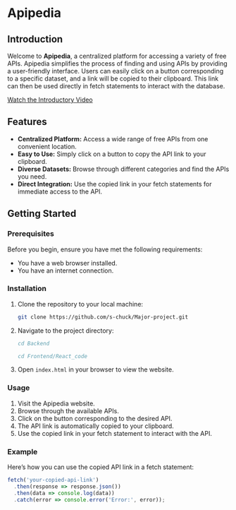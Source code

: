 # Apipedia



## Introduction

Welcome to **Apipedia**, a centralized platform for accessing a variety of free APIs. Apipedia simplifies the process of finding and using APIs by providing a user-friendly interface. Users can easily click on a button corresponding to a specific dataset, and a link will be copied to their clipboard. This link can then be used directly in fetch statements to interact with the database.

[Watch the Introductory Video](./video/Introductory_video.mp4)

## Features

- **Centralized Platform:** Access a wide range of free APIs from one convenient location.
- **Easy to Use:** Simply click on a button to copy the API link to your clipboard.
- **Diverse Datasets:** Browse through different categories and find the APIs you need.
- **Direct Integration:** Use the copied link in your fetch statements for immediate access to the API.

## Getting Started

### Prerequisites

Before you begin, ensure you have met the following requirements:

- You have a web browser installed.
- You have an internet connection.

### Installation

1. Clone the repository to your local machine:
    ```sh
    git clone https://github.com/s-chuck/Major-project.git
    ```
2. Navigate to the project directory:
    ```for visiting the backend
    cd Backend 
    ```
    ``` for visiting the frontend
    cd Frontend/React_code
    ```
3. Open `index.html` in your browser to view the website.

### Usage

1. Visit the Apipedia website.
2. Browse through the available APIs.
3. Click on the button corresponding to the desired API.
4. The API link is automatically copied to your clipboard.
5. Use the copied link in your fetch statement to interact with the API.

### Example

Here’s how you can use the copied API link in a fetch statement:

```javascript
fetch('your-copied-api-link')
  .then(response => response.json())
  .then(data => console.log(data))
  .catch(error => console.error('Error:', error));

